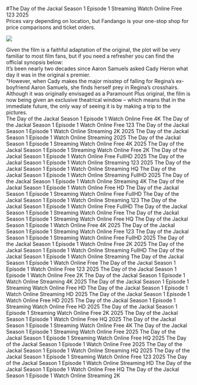#The Day of the Jackal Season 1 Episode 1 Streaming Watch Online Free 123 2025  
Prices vary depending on location, but Fandango is your one-stop shop for price comparisons and ticket orders.  
  
[![](https://i.imgur.com/qSNzIqt.png)](https://movie.rssnews.media/ZZwqELtzA.php)  
  
Given the film is a faithful adaptation of the original, the plot will be very familiar to most film fans, but if you need a refresher you can find the official synopsis below:  
It’s been nearly two decades since Aaron Samuels asked Cady Heron what day it was in the original s premier.  
"However, when Cady makes the major misstep of falling for Regina’s ex-boyfriend Aaron Samuels, she finds herself prey in Regina’s crosshairs.  
Although it was originally envisaged as a Paramount Plus original, the film is now being given an exclusive theatrical window – which means that in the immediate future, the only way of seeing it is by making a trip to the pictures.  
The Day of the Jackal Season 1 Episode 1 Watch Online Free 4K
The Day of the Jackal Season 1 Episode 1 Watch Online Free 123
The Day of the Jackal Season 1 Episode 1 Watch Online Streaming 2K 2025
The Day of the Jackal Season 1 Episode 1 Watch Online Streaming 2025
The Day of the Jackal Season 1 Episode 1 Streaming Watch Online Free 4K 2025
The Day of the Jackal Season 1 Episode 1 Streaming Watch Online Free 2K
The Day of the Jackal Season 1 Episode 1 Watch Online Free FullHD 2025
The Day of the Jackal Season 1 Episode 1 Watch Online Streaming 123 2025
The Day of the Jackal Season 1 Episode 1 Watch Online Streaming HQ
The Day of the Jackal Season 1 Episode 1 Watch Online Streaming FullHD 2025
The Day of the Jackal Season 1 Episode 1 Watch Online Streaming 4K
The Day of the Jackal Season 1 Episode 1 Watch Online Free HD
The Day of the Jackal Season 1 Episode 1 Streaming Watch Online Free FullHD
The Day of the Jackal Season 1 Episode 1 Watch Online Streaming 123
The Day of the Jackal Season 1 Episode 1 Watch Online Free FullHD
The Day of the Jackal Season 1 Episode 1 Streaming Watch Online Free
The Day of the Jackal Season 1 Episode 1 Streaming Watch Online Free HQ
The Day of the Jackal Season 1 Episode 1 Watch Online Free 4K 2025
The Day of the Jackal Season 1 Episode 1 Streaming Watch Online Free 123
The Day of the Jackal Season 1 Episode 1 Streaming Watch Online Free FullHD 2025
The Day of the Jackal Season 1 Episode 1 Watch Online Free 2K 2025
The Day of the Jackal Season 1 Episode 1 Watch Online Streaming FullHD
The Day of the Jackal Season 1 Episode 1 Watch Online Streaming
The Day of the Jackal Season 1 Episode 1 Watch Online Free
The Day of the Jackal Season 1 Episode 1 Watch Online Free 123 2025
The Day of the Jackal Season 1 Episode 1 Watch Online Free 2K
The Day of the Jackal Season 1 Episode 1 Watch Online Streaming 4K 2025
The Day of the Jackal Season 1 Episode 1 Streaming Watch Online Free HD
The Day of the Jackal Season 1 Episode 1 Watch Online Streaming HD 2025
The Day of the Jackal Season 1 Episode 1 Watch Online Free HD 2025
The Day of the Jackal Season 1 Episode 1 Streaming Watch Online Free HD 2025
The Day of the Jackal Season 1 Episode 1 Streaming Watch Online Free 2K 2025
The Day of the Jackal Season 1 Episode 1 Watch Online Free HQ 2025
The Day of the Jackal Season 1 Episode 1 Streaming Watch Online Free 4K
The Day of the Jackal Season 1 Episode 1 Streaming Watch Online Free 2025
The Day of the Jackal Season 1 Episode 1 Streaming Watch Online Free HQ 2025
The Day of the Jackal Season 1 Episode 1 Watch Online Free 2025
The Day of the Jackal Season 1 Episode 1 Watch Online Streaming HQ 2025
The Day of the Jackal Season 1 Episode 1 Streaming Watch Online Free 123 2025
The Day of the Jackal Season 1 Episode 1 Watch Online Streaming HD
The Day of the Jackal Season 1 Episode 1 Watch Online Free HQ
The Day of the Jackal Season 1 Episode 1 Watch Online Streaming 2K